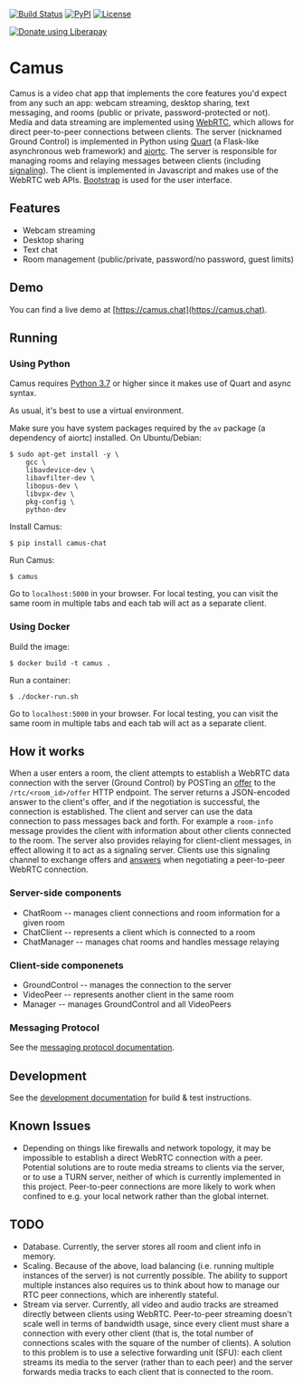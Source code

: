 [![Build Status](https://travis-ci.org/mrgnr/camus.svg?branch=master)](https://travis-ci.org/mrgnr/camus)
[![PyPI](https://img.shields.io/pypi/v/camus-chat)](https://pypi.org/project/camus-chat)
[![License](https://img.shields.io/github/license/mrgnr/camus)](LICENSE)

[![Donate using Liberapay](https://liberapay.com/assets/widgets/donate.svg)](https://liberapay.com/mrgnr/donate)

# Camus

Camus is a video chat app that implements the core features you'd expect from any such an app:
webcam streaming, desktop sharing, text messaging, and rooms (public or private, password-protected or not).
Media and data streaming are implemented using [WebRTC][webrtc-api],
which allows for direct peer-to-peer connections between clients.
The server (nicknamed Ground Control) is implemented in Python using [Quart][quart-github]
(a Flask-like asynchronous web framework) and [aiortc][aiortc-docs].
The server is responsible for managing rooms and relaying messages between clients
(including [signaling][signaling-docs]).
The client is implemented in Javascript and makes use of the WebRTC web APIs.
[Bootstrap][bootstrap-docs] is used for the user interface.


## Features
- Webcam streaming
- Desktop sharing
- Text chat
- Room management (public/private, password/no password, guest limits)


## Demo

You can find a live demo at [https://camus.chat](https://camus.chat).


## Running

### Using Python

Camus requires [Python 3.7][python-37-whatsnew] or higher since it makes use of Quart and async syntax.

As usual, it's best to use a virtual environment.

Make sure you have system packages required by the `av` package (a dependency of aiortc) installed.
On Ubuntu/Debian:

```
$ sudo apt-get install -y \
    gcc \
    libavdevice-dev \
    libavfilter-dev \
    libopus-dev \
    libvpx-dev \
    pkg-config \
    python-dev
```

Install Camus:

```
$ pip install camus-chat
```

Run Camus:

```
$ camus
```

Go to `localhost:5000` in your browser. For local testing, you can visit the same room in multiple tabs and each tab
will act as a separate client.

### Using Docker

Build the image:

```
$ docker build -t camus .
```

Run a container:

```
$ ./docker-run.sh
```

Go to `localhost:5000` in your browser. For local testing, you can visit the same room in multiple tabs and each tab
will act as a separate client.


## How it works

When a user enters a room, the client attempts to establish a WebRTC data connection with the server (Ground Control)
by POSTing an [offer][createoffer-docs]
to the `/rtc/<room_id>/offer` HTTP endpoint. The server returns a JSON-encoded answer to the client's offer,
and if the negotiation is successful, the connection is established. The client and server can use the data connection to
pass messages back and forth. For example a `room-info` message provides the client with information about other clients connected to
the room. The server also provides relaying for client-client messages, in effect allowing it to act as a signaling server.
Clients use this signaling channel to exchange offers and [answers][createanswer-docs]
when negotiating a peer-to-peer WebRTC connection.

### Server-side components
- ChatRoom -- manages client connections and room information for a given room
- ChatClient -- represents a client which is connected to a room
- ChatManager -- manages chat rooms and handles message relaying

### Client-side componenets
- GroundControl -- manages the connection to the server
- VideoPeer -- represents another client in the same room
- Manager -- manages GroundControl and all VideoPeers

### Messaging Protocol

See the [messaging protocol documentation][messaging-docs].


## Development

See the [development documentation][development-docs] for build & test instructions.

## Known Issues
- Depending on things like firewalls and network topology, it may be impossible to establish a direct WebRTC
  connection with a peer. Potential solutions are to route media streams to clients via the server, or to use a TURN
  server, neither of which is currently implemented in this project. Peer-to-peer connections are more likely to work
  when confined to e.g. your local network rather than the global internet.


## TODO
- Database. Currently, the server stores all room and client info in memory.
- Scaling. Because of the above, load balancing (i.e. running multiple instances of the server) is not currently possible.
  The ability to support multiple instances also requires us to think about how to manage our RTC peer connections, which are inherently stateful.
- Stream via server. Currently, all video and audio tracks are streamed directly between clients using WebRTC.
  Peer-to-peer streaming doesn't scale well in terms of bandwidth usage, since every client must share a connection with every other client
  (that is, the total number of connections scales with the square of the number of clients).
  A solution to this problem is to use a selective forwarding unit (SFU): each client streams its media to the server
  (rather than to each peer) and the server forwards media tracks to each client that is connected to the room.


[webrtc-api]: https://developer.mozilla.org/en-US/docs/Web/API/WebRTC_API
[quart-github]: https://github.com/pgjones/quart/
[aiortc-docs]: https://aiortc.readthedocs.io/
[signaling-docs]: https://developer.mozilla.org/en-US/docs/Web/API/WebRTC_API/Signaling_and_video_calling
[bootstrap-docs]: https://getbootstrap.com/
[python-37-whatsnew]: https://docs.python.org/3.7/whatsnew/3.7.html
[createoffer-docs]: https://developer.mozilla.org/en-US/docs/Web/API/RTCPeerConnection/createOffer
[createanswer-docs]: https://developer.mozilla.org/en-US/docs/Web/API/RTCPeerConnection/createAnswer
[messaging-docs]: docs/messaging-protocol.md
[development-docs]: docs/development.md
